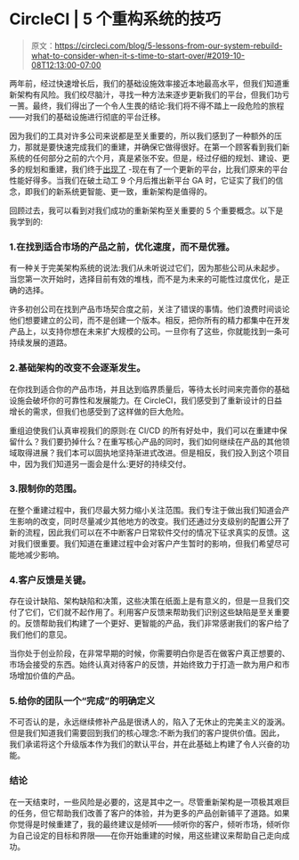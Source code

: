 # CircleCI | 5 个重构系统的技巧

> 原文：<https://circleci.com/blog/5-lessons-from-our-system-rebuild-what-to-consider-when-it-s-time-to-start-over/#2019-10-08T12:13:00-07:00>

两年前，经过快速增长后，我们的基础设施效率接近本地最高水平，但我们知道重新架构有风险。我们绞尽脑汁，寻找一种方法来逐步更新我们的平台，但我们功亏一篑。最终，我们得出了一个令人生畏的结论:我们将不得不踏上一段危险的旅程——对我们的基础设施进行彻底的平台迁移。

因为我们的工具对许多公司来说都是至关重要的，所以我们感到了一种额外的压力，那就是要快速完成我们的重建，并确保它做得很好。在第一个顾客看到我们新系统的任何部分之前的六个月，真是紧张不安。但是，经过仔细的规划、建设、更多的规划和重建，我们终于[出现了](https://circleci.com/blog/why-we-broke-our-philosophical-vows-to-bring-you-circleci-2-0/) -现在有了一个更新的平台，比我们原来的平台性能好得多。当我们在破土动工 9 个月后推出新平台 GA 时，它证实了我们的信念，即我们的新系统更智能、更一致，重新架构是值得的。

回顾过去，我可以看到对我们成功的重新架构至关重要的 5 个重要概念。以下是我学到的:

### 1.在找到适合市场的产品之前，优化速度，而不是优雅。

有一种关于完美架构系统的说法:我们从未听说过它们，因为那些公司从未起步。当您第一次开始时，选择目前有效的堆栈，而不是为未来的可能性过度优化，是正确的选择。

许多初创公司在找到产品市场契合度之前，关注了错误的事情。他们浪费时间谈论他们想要建立的公司，而不是创建一个版本。相反，把你所有的精力都集中在开发产品上，以支持你想在未来扩大规模的公司。一旦你有了这些，你就能找到一条可持续发展的道路。

### 2.基础架构的改变不会逐渐发生。

在你找到适合你的产品市场，并且达到临界质量后，等待太长时间来完善你的基础设施会破坏你的可靠性和发展能力。在 CircleCI，我们感受到了重新设计的日益增长的需求，但我们也感受到了这样做的巨大危险。

重组迫使我们认真审视我们的原则:在 CI/CD 的所有好处中，我们可以在重建中保留什么？我们要扔掉什么？在重写核心产品的同时，我们如何继续在产品的其他领域取得进展？我们本可以固执地坚持渐进式改进。但是相反，我们投入到这个项目中，因为我们知道另一面会是什么:更好的持续交付。

### 3.限制你的范围。

在整个重建过程中，我们尽最大努力缩小关注范围。我们专注于做出我们知道会产生影响的改变，同时尽量减少其他地方的改变。我们还通过分支级别的配置公开了新的流程，因此我们可以在不中断客户日常软件交付的情况下征求真实的反馈。这对我们很重要。我们知道在重建过程中会对客户产生暂时的影响，但我们希望尽可能地减少影响。

### 4.客户反馈是关键。

存在设计缺陷、架构缺陷和决策，这些决策在纸面上是有意义的，但是一旦我们交付了它们，它们就不起作用了。利用客户反馈来帮助我们识别这些缺陷是至关重要的。反馈帮助我们构建了一个更好、更智能的产品，我们非常感谢我们的客户给了我们他们的意见。

当你处于创业阶段，在非常早期的时候，你需要明白你是否在做客户真正想要的、市场会接受的东西。始终认真对待客户的反馈，并始终致力于打造一款为用户和市场增加价值的产品。

### 5.给你的团队一个“完成”的明确定义

不可否认的是，永远继续修补产品是很诱人的，陷入了无休止的完美主义的漩涡。但是我们知道我们需要回到我们的核心理念:不断为我们的客户提供价值。因此，我们承诺将这个升级版本作为我们的默认平台，并在此基础上构建了令人兴奋的功能。

### 结论

在一天结束时，一些风险是必要的，这是其中之一。尽管重新架构是一项极其艰巨的任务，但它帮助我们改善了客户的体验，并为更多的产品创新铺平了道路。如果你觉得是时候重建了，我的最终建议是倾听——倾听你的客户，倾听市场，倾听你为自己设定的目标和界限——在你开始重建的时候，用这些建议来帮助自己走向成功。